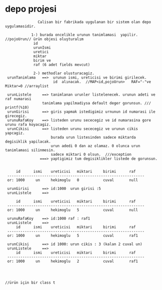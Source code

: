 
# depo projesi

                   Calisan bir fabrikada uygulanan bir sistem olan depo uygulamasidir.

                1-) burada oncelikle urunun tanimlamasi  yapilir.  //pojoUrun// ürün objesi oluşturalım
                 id
                 urunIsmi
                 uretici
                 miktar
                 birim ve
                 raf (6 adet fields mevcut)

                 2-) methodlar olusturacagiz.
     urunTanimlama   ==>  urunun ismi, ureticisi ve birimi girilecek. 
                          id  alınacak.  //MAP<id,pojoUrun>   RAF="-"ve Miktar=0 //arraylist

     urunListele     ==> tanimlanan urunler listelenecek. urunun adeti ve raf numarasi 
                     tanimlama yapilmadiysa default deger gorunsun. ///  printf(%10)
     urunGirisi      ==> giris yapmak istedigimiz urnunun id numarasi ile girecegiz.
     urunuRafaKoy    ==> listeden urunu sececegiz ve id numarasina gore urunu rafa koyacagiz.
     urunCikisi      ==> listeden urunu sececegiz ve urunun cikis yapcagiz. 
                         burada urun listesinden sadece miktarda degisiklik yapilacak.
                         urun adedi 0 dan az olamaz. 0 olunca urun tanimlamasi silinmesin.
                         sadece miktari 0 olsun.  ///exception
                    ===> yaptigimiz tum degisiklikler listede de gorunsun.


         id      ismi    ureticisi   miktari     birimi      raf
     ---------------------------------------------------------------
     or: 1000     un     hekimoglu   0           cuval       null

     urunGirisi      ==> id:1000  urun girisi :5
     urunListele     ==>

         id      ismi    ureticisi   miktari     birimi      raf
     ---------------------------------------------------------------
     or: 1000     un     hekimoglu   5           cuval       null

     urunuRafaKoy    ==> id:1000 raf : raf1
     urunListele     ==>
         id      ismi    ureticisi   miktari     birimi      raf
     ---------------------------------------------------------------
     or: 1000     un     hekimoglu   5           cuval       raf1

     urunCikisi      ==> id 1000: urun cikis : 3 (kalan 2 cuval un)
     urunListele     ==>
         id      ismi    ureticisi   miktari     birimi      raf
     ---------------------------------------------------------------
     or: 1000     un     hekimoglu   2           cuval       raf1




    //ürün için bir class t